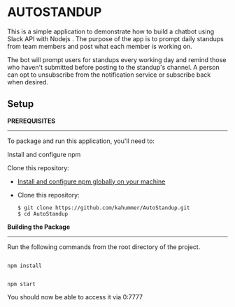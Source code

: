 AUTOSTANDUP
===========

This is a simple application to demonstrate how to build a chatbot using Slack API with Nodejs . 
The purpose of the app is to prompt daily standups from team members and post what each member is working on.

The bot will prompt users for standups every working day and remind those who haven't submitted before posting to the standup's channel. 
A person can opt to unsubscribe from the notification service or subscribe back when desired.

Setup
-----

**PREREQUISITES**

------------------------------------------------------------------------

To package and run this application, you'll need to:

Install and configure npm 

Clone this repository:


* [Install and configure npm globally on your machine](https://docs.npmjs.com/downloading-and-installing-node-js-and-npm)
* Clone this repository:

      $ git clone https://github.com/kahummer/AutoStandup.git
      $ cd AutoStandup



**Building the Package**

------------------------------------------------------------------------

Run the following commands from the root directory of the project.

```

npm install

```


```

npm start

```


You should now be able to access it via 0:7777